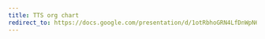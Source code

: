 ```yaml
---
title: TTS org chart
redirect_to: https://docs.google.com/presentation/d/1otRbhoGRN4LfDnWpN6zZ0ymjPpTBW3t79pIiuBREkCY/edit?usp=sharing
---
```

